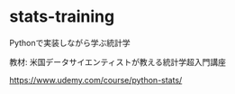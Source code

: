 # stats-training

Pythonで実装しながら学ぶ統計学

教材: 米国データサイエンティストが教える統計学超入門講座

https://www.udemy.com/course/python-stats/

